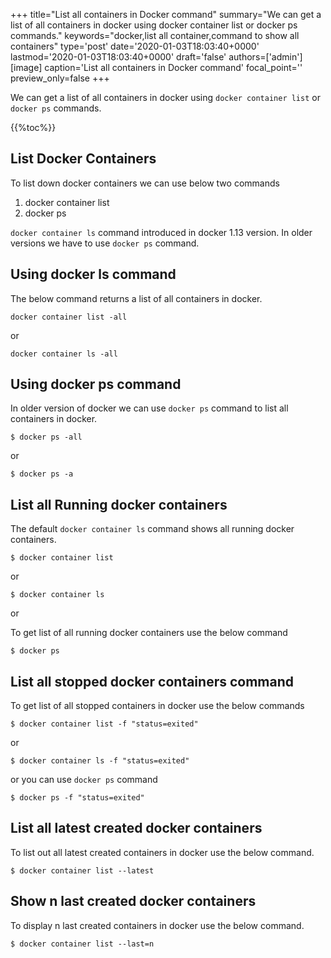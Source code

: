 +++
title="List all containers in Docker command"
summary="We can get a list of all containers in  docker using docker container list or docker ps commands."
keywords="docker,list all container,command to show all containers"
type='post'
date='2020-01-03T18:03:40+0000'
lastmod='2020-01-03T18:03:40+0000'
draft='false'
authors=['admin']
[image]
caption='List all containers in Docker command'
focal_point=''
preview_only=false
+++

We can get a list of all containers in  docker using `docker container list` or `docker ps` commands.

{{%toc%}}

## **List Docker Containers**

To list down docker containers we can use below two commands

1. docker container list
2. docker ps

`docker container ls` command introduced in docker 1.13 version. In older versions we have to use `docker ps` command.


## **Using docker ls command**


The below command returns a list of all containers in docker.

```
docker container list -all
```

or

```
docker container ls -all
```

## **Using docker ps command**

In older version of docker we can use `docker ps` command to list all containers in docker.

```
$ docker ps -all
```
or 
```
$ docker ps -a
```

## **List all Running docker containers**

The default `docker container ls` command shows all running docker containers.

```
$ docker container list
```
or 

```
$ docker container ls
```
or

To get list of all running docker containers use the below command

```
$ docker ps
```

## **List all stopped docker containers command**

To get list of all stopped containers in docker use the below commands

```
$ docker container list -f "status=exited"
```

or 

```
$ docker container ls -f "status=exited"

```
or you can use `docker ps` command

```
$ docker ps -f "status=exited"

```

## **List all latest created docker containers**

To list out all latest created containers in docker use the below command.

```
$ docker container list --latest 
```

## **Show n last created docker containers**

To display n last created containers in docker use the below command.

```
$ docker container list --last=n
```